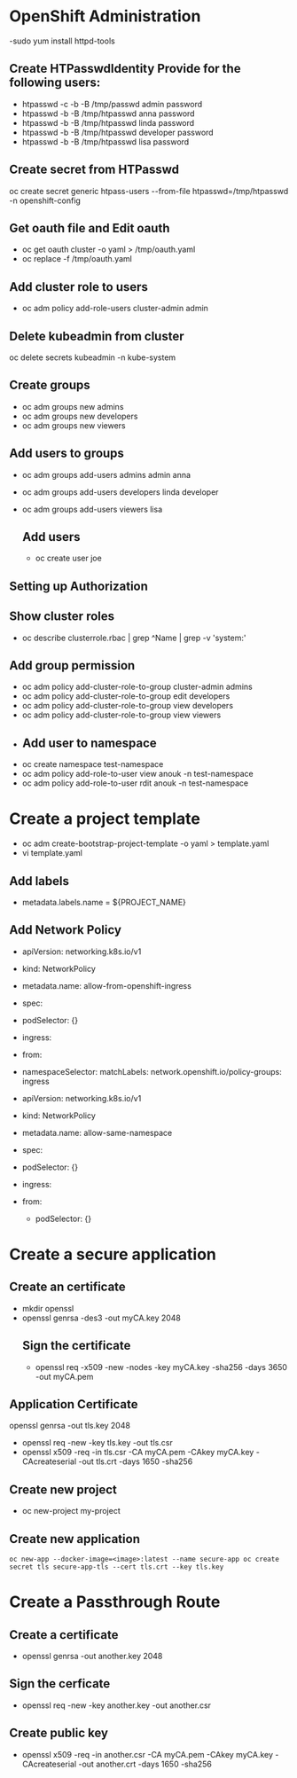 # OpenShift Administration
 -sudo yum install httpd-tools
 
 ## Create HTPasswdIdentity Provide for the following users:
  - htpasswd -c -b -B /tmp/passwd admin password
  - htpasswd -b -B /tmp/htpasswd anna password
  - htpasswd -b -B /tmp/htpasswd linda password
  - htpasswd -b -B /tmp/htpasswd developer password
  - htpasswd -b -B /tmp/htpasswd lisa password

## Create secret from HTPasswd
oc create secret generic htpass-users --from-file htpasswd=/tmp/htpasswd -n openshift-config

## Get oauth file and Edit oauth
- oc get oauth cluster -o yaml > /tmp/oauth.yaml
- oc replace -f /tmp/oauth.yaml

## Add cluster role to users
- oc adm policy add-role-users cluster-admin admin
## Delete kubeadmin from cluster
oc delete secrets kubeadmin -n kube-system

## Create groups
- oc adm groups new admins
- oc adm groups new developers
- oc adm groups new viewers

## Add users to groups
- oc adm groups add-users admins admin anna
- oc adm groups add-users developers linda developer
- oc adm groups add-users viewers lisa

  ## Add users
  - oc create user joe
## Setting up Authorization

## Show cluster roles
  - oc describe clusterrole.rbac | grep ^Name | grep -v 'system:'
    
## Add group permission
- oc adm policy add-cluster-role-to-group cluster-admin admins
- oc adm policy add-cluster-role-to-group edit developers
- oc adm policy add-cluster-role-to-group view developers
- oc adm policy add-cluster-role-to-group view viewers
- 
  ## Add user to namespace
- oc create namespace test-namespace
- oc adm policy add-role-to-user view anouk -n test-namespace
- oc adm policy add-role-to-user rdit anouk -n test-namespace

# Create a project template
- oc adm create-bootstrap-project-template -o yaml > template.yaml
- vi template.yaml
## Add labels
- metadata.labels.name = ${PROJECT_NAME}
## Add Network Policy
- apiVersion: networking.k8s.io/v1
- kind: NetworkPolicy
- metadata.name: allow-from-openshift-ingress
- spec:
-   podSelector: {}
-   ingress:
   - from:
   - namespaceSelector:
       matchLabels:
          network.openshift.io/policy-groups: ingress
  
- apiVersion: networking.k8s.io/v1
- kind: NetworkPolicy
- metadata.name: allow-same-namespace
- spec:
-   podSelector: {}
-   ingress:
   - from:
     - podSelector: {}

# Create a secure application
## Create an certificate
- mkdir openssl
- openssl genrsa -des3 -out myCA.key 2048
  ## Sign the certificate
  - openssl req -x509 -new -nodes -key myCA.key -sha256 -days 3650 -out myCA.pem

 ## Application Certificate
 openssl genrsa -out tls.key 2048
 - openssl req -new -key tls.key -out tls.csr
 - openssl x509 -req -in tls.csr -CA myCA.pem -CAkey myCA.key -CAcreateserial -out tls.crt -days 1650 -sha256
## Create new project
- oc new-project my-project
## Create new application
`oc new-app --docker-image=<image>:latest --name secure-app
oc create secret tls secure-app-tls --cert tls.crt --key tls.key`

# Create a Passthrough Route
## Create a certificate
- openssl genrsa -out another.key 2048
  
## Sign the cerficate
- openssl req -new -key another.key -out another.csr
## Create public key
- openssl x509 -req -in another.csr -CA myCA.pem -CAkey myCA.key -CAcreateserial -out another.crt -days 1650 -sha256

  
 

  

 
 

